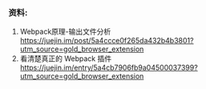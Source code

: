 ### 资料:
1. Webpack原理-输出文件分析
  https://juejin.im/post/5a4ccce0f265da432b4b3801?utm_source=gold_browser_extension
2. 看清楚真正的 Webpack 插件
 https://juejin.im/entry/5a4cb7906fb9a04500037399?utm_source=gold_browser_extension